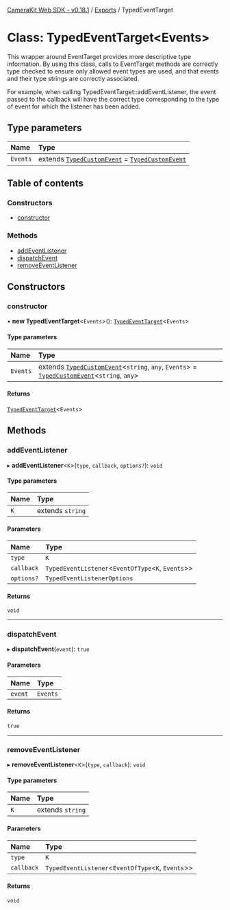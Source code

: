 [CameraKit Web SDK - v0.18.1](../README.md) / [Exports](../modules.md) / TypedEventTarget

# Class: TypedEventTarget\<Events\>

This wrapper around EventTarget provides more descriptive type information. By using this class, calls to EventTarget
methods are correctly type checked to ensure only allowed event types are used, and that events and their type
strings are correctly associated.

For example, when calling TypedEventTarget::addEventListener, the event passed to the callback will have the correct
type corresponding to the type of event for which the listener has been added.

## Type parameters

| Name | Type |
| :------ | :------ |
| `Events` | extends [`TypedCustomEvent`](TypedCustomEvent.md) = [`TypedCustomEvent`](TypedCustomEvent.md) |

## Table of contents

### Constructors

- [constructor](TypedEventTarget.md#constructor)

### Methods

- [addEventListener](TypedEventTarget.md#addeventlistener)
- [dispatchEvent](TypedEventTarget.md#dispatchevent)
- [removeEventListener](TypedEventTarget.md#removeeventlistener)

## Constructors

### constructor

• **new TypedEventTarget**\<`Events`\>(): [`TypedEventTarget`](TypedEventTarget.md)\<`Events`\>

#### Type parameters

| Name | Type |
| :------ | :------ |
| `Events` | extends [`TypedCustomEvent`](TypedCustomEvent.md)\<`string`, `any`, `Events`\> = [`TypedCustomEvent`](TypedCustomEvent.md)\<`string`, `any`\> |

#### Returns

[`TypedEventTarget`](TypedEventTarget.md)\<`Events`\>

## Methods

### addEventListener

▸ **addEventListener**\<`K`\>(`type`, `callback`, `options?`): `void`

#### Type parameters

| Name | Type |
| :------ | :------ |
| `K` | extends `string` |

#### Parameters

| Name | Type |
| :------ | :------ |
| `type` | `K` |
| `callback` | `TypedEventListener`\<`EventOfType`\<`K`, `Events`\>\> |
| `options?` | `TypedEventListenerOptions` |

#### Returns

`void`

___

### dispatchEvent

▸ **dispatchEvent**(`event`): ``true``

#### Parameters

| Name | Type |
| :------ | :------ |
| `event` | `Events` |

#### Returns

``true``

___

### removeEventListener

▸ **removeEventListener**\<`K`\>(`type`, `callback`): `void`

#### Type parameters

| Name | Type |
| :------ | :------ |
| `K` | extends `string` |

#### Parameters

| Name | Type |
| :------ | :------ |
| `type` | `K` |
| `callback` | `TypedEventListener`\<`EventOfType`\<`K`, `Events`\>\> |

#### Returns

`void`
